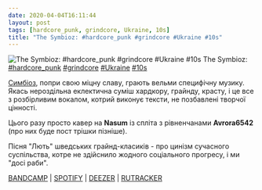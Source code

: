 ```yaml
---
date: 2020-04-04T16:11:44
layout: post
tags: [hardcore_punk, grindcore, Ukraine, 10s]
title: "The Symbioz: #hardcore_punk #grindcore #Ukraine #10s"
---
```

![The Symbioz: #hardcore_punk #grindcore #Ukraine #10s](https://res.cloudinary.com/vast-space-unexplored/image/upload/photos/photo_934_04-04-2020_16-11-44.jpg)
The Symbioz: [#hardcore_punk](/tags/#hardcore_punk) [#grindcore](/tags/#grindcore) [#Ukraine](/tags/#Ukraine) [#10s](/tags/#10s)

[Симбіоз](/2020-01-29-the-symbioz--hardcore-punk-dark-hardcore-hardcore), попри свою міцну славу, грають вельми специфічну музику. Якась нероздільна еклектична суміш хардкору, грайнду, красту, і це все з розбірливим вокалом, котрий виконує тексти, не позбавлені творчої цінності.

Цього разу просто кавер на **Nasum** із спліта з рівненчанами **Avrora6542** (про них буде пост трішки пізніше).

Пісня &quot;Лють&quot; шведських грайнд-класиків - про цинізм сучасного суспільства, котре не здійснило жодного соціального прогресу, і ми &quot;досі раби&quot;.

[BANDCAMP](https://thesymbioz.bandcamp.com/album/c-avrora6542) \| [SPOTIFY](https://open.spotify.com/album/23pjOwrLVb9cpRt08q6ZRE) \| [DEEZER](https://www.deezer.com/album/90692212?utm_source=deezer&amp;utm_content=album-90692212&amp;utm_term=1601611822_1586005688&amp;utm_medium=web) \| [RUTRACKER](https://rutracker.org/forum/viewtopic.php?t=3426322)
